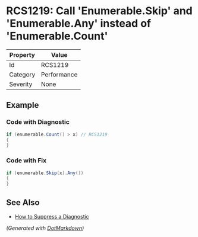 # RCS1219: Call 'Enumerable\.Skip' and 'Enumerable\.Any' instead of 'Enumerable\.Count'

| Property | Value       |
| -------- | ----------- |
| Id       | RCS1219     |
| Category | Performance |
| Severity | None        |

## Example

### Code with Diagnostic

```csharp
if (enumerable.Count() > x) // RCS1219
{
}
```

### Code with Fix

```csharp
if (enumerable.Skip(x).Any())
{
}
```

## See Also

* [How to Suppress a Diagnostic](../HowToConfigureAnalyzers.md#how-to-suppress-a-diagnostic)


*\(Generated with [DotMarkdown](http://github.com/JosefPihrt/DotMarkdown)\)*